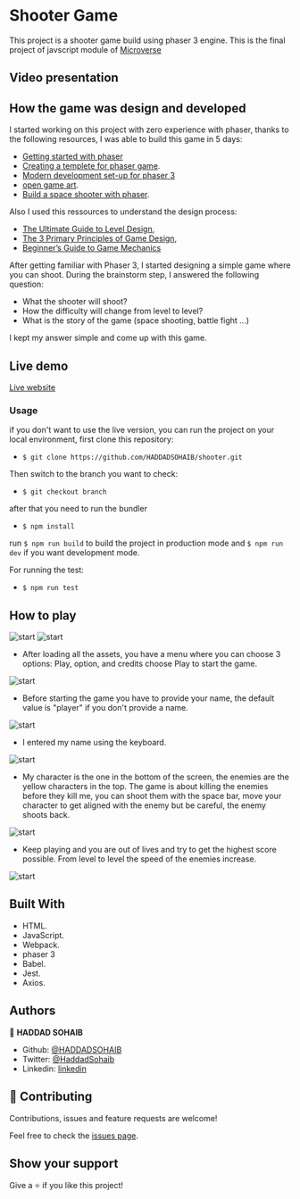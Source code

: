 # Shooter Game

This project is a shooter game build using phaser 3 engine. This is the final project of javscript module of [Microverse](https://www.microverse.org/)

## Video presentation


## How the game was design and developed

I started working on this project with zero experience with phaser, thanks to the following resources, I was able to build this game in 5 days:

- [Getting started with phaser](http://phaser.io/tutorials/making-your-first-phaser-3-game/part1)
- [Creating a templete for phaser game](https://phasertutorials.com/creating-a-phaser-3-template-part-1/).
- [Modern development set-up for phaser 3](https://snowbillr.github.io/blog/2018-04-09-a-modern-web-development-setup-for-phaser-3/)
- [open game art](https://opengameart.org/).
- [Build a space shooter with phaser](https://learn.yorkcs.com/category/tutorials/gamedev/phaser-3/build-a-space-shooter-with-phaser-3/).

Also I used this ressources to understand the design process: 

- [The Ultimate Guide to Level Design](https://www.gamedesigning.org/learn/level-design/),
- [The 3 Primary Principles of Game Design](https://www.gamedesigning.org/learn/game-design-principles/),
- [Beginner’s Guide to Game Mechanics](https://www.gamedesigning.org/learn/basic-game-mechanics/)

After getting familiar with Phaser 3, I started designing a simple game where you can shoot. During the brainstorm step, I answered the following question:

- What the shooter will shoot?
- How the difficulty will change from level to level?
- What is the story of the game (space shooting, battle fight ...)

I kept my answer simple and come up with this game.

## Live demo

[Live website](https://salty-dawn-07233.herokuapp.com/dist/)

### Usage

if you don't want to use the live version, you can run the project on your local environment, first clone this repository:

* `$ git clone https://github.com/HADDADSOHAIB/shooter.git`

Then switch to the branch you want to check:

* `$ git checkout branch`

after that you need to run the bundler

* `$ npm install`

run `$ npm run build` to build the project in production mode and `$ npm run dev` if you want development mode.

For running the test:

* `$ npm run test`

## How to play

![start](/readme-assets/1.png)
![start](/readme-assets/2.png)
- After loading all the assets, you have a menu where you can choose 3 options: Play, option, and credits choose Play to start the game.


![start](/readme-assets/3.png)
- Before starting the game you have to provide your name, the default value is "player" if you don't provide a name.


![start](/readme-assets/4.png)
- I entered my name using the keyboard.


![start](/readme-assets/5.png)
- My character is the one in the bottom of the screen, the enemies are the yellow characters in the top. The game is about killing the enemies before they kill me, you can shoot them with the space bar, move your character to get aligned with the enemy but be careful, the enemy shoots back.


![start](/readme-assets/6.png)
- Keep playing and you are out of lives and try to get the highest score possible. From level to level the speed of the enemies increase.


![start](/readme-assets/7.png)

## Built With

- HTML.
- JavaScript.
- Webpack.
- phaser 3
- Babel.
- Jest.
- Axios.

## Authors

👤 **HADDAD SOHAIB**

- Github: [@HADDADSOHAIB](https://github.com/HADDADSOHAIB)
- Twitter: [@HaddadSohaib](https://twitter.com/HaddadSohaib)
- Linkedin: [linkedin](https://www.linkedin.com/in/sohaibhaddad/)

## 🤝 Contributing

Contributions, issues and feature requests are welcome!

Feel free to check the [issues page](issues/).

## Show your support

Give a ⭐️ if you like this project!